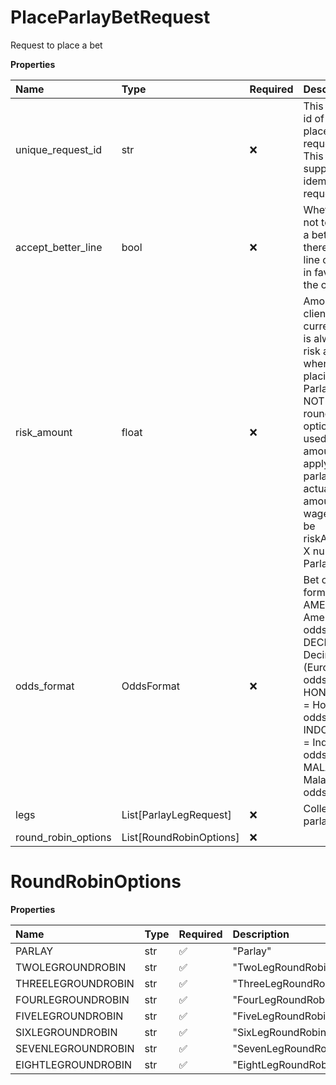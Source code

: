 # PlaceParlayBetRequest

Request to place a bet

**Properties**

| Name                | Type                    | Required | Description                                                                                                                                                                                                                    |
| :------------------ | :---------------------- | :------- | :----------------------------------------------------------------------------------------------------------------------------------------------------------------------------------------------------------------------------- |
| unique_request_id   | str                     | ❌       | This unique id of the place bet requests. This is to support idempotent requests.                                                                                                                                              |
| accept_better_line  | bool                    | ❌       | Whether or not to accept a bet when there is a line change in favor of the client.                                                                                                                                             |
| risk_amount         | float                   | ❌       | Amount in clientâ€™s currency. It is always risk amount when placing Parlay bets NOTE: If round robin options is used this amount will apply for all parlays so actual amount wagered will be riskAmount X number of Parlays. |
| odds_format         | OddsFormat              | ❌       | Bet odds format. AMERICAN = American odds format, DECIMAL = Decimal (European) odds format, HONGKONG = Hong Kong odds format, INDONESIAN = Indonesian odds format, MALAY = Malaysian odds format                               |
| legs                | List[ParlayLegRequest]  | ❌       | Collection of parlay legs.                                                                                                                                                                                                     |
| round_robin_options | List[RoundRobinOptions] | ❌       |                                                                                                                                                                                                                                |

# RoundRobinOptions

**Properties**

| Name               | Type | Required | Description          |
| :----------------- | :--- | :------- | :------------------- |
| PARLAY             | str  | ✅       | "Parlay"             |
| TWOLEGROUNDROBIN   | str  | ✅       | "TwoLegRoundRobin"   |
| THREELEGROUNDROBIN | str  | ✅       | "ThreeLegRoundRobin" |
| FOURLEGROUNDROBIN  | str  | ✅       | "FourLegRoundRobin"  |
| FIVELEGROUNDROBIN  | str  | ✅       | "FiveLegRoundRobin"  |
| SIXLEGROUNDROBIN   | str  | ✅       | "SixLegRoundRobin"   |
| SEVENLEGROUNDROBIN | str  | ✅       | "SevenLegRoundRobin" |
| EIGHTLEGROUNDROBIN | str  | ✅       | "EightLegRoundRobin" |

<!-- This file was generated by liblab | https://liblab.com/ -->
